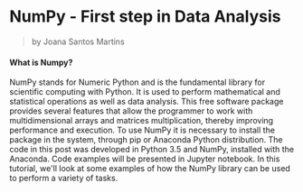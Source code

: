 
#     NumPy - First step in Data Analysis
> by Joana Santos Martins

#### What is Numpy?
NumPy stands for Numeric Python and is the fundamental library for scientific computing with Python. It is used to perform 
mathematical and statistical operations as well as data analysis. This free software package provides several features that allow 
the programmer to work with multidimensional arrays and matrices multiplication, thereby improving performance and execution. To use NumPy 
it is necessary to install the package in the system, through pip or Anaconda Python distribution. The code in this post was developed in 
Python 3.5 and NumPy, installed with the Anaconda. Code examples will be presented in Jupyter notebook. In this tutorial, we'll look at 
some examples of how the NumPy library can be used to perform a variety of tasks.
